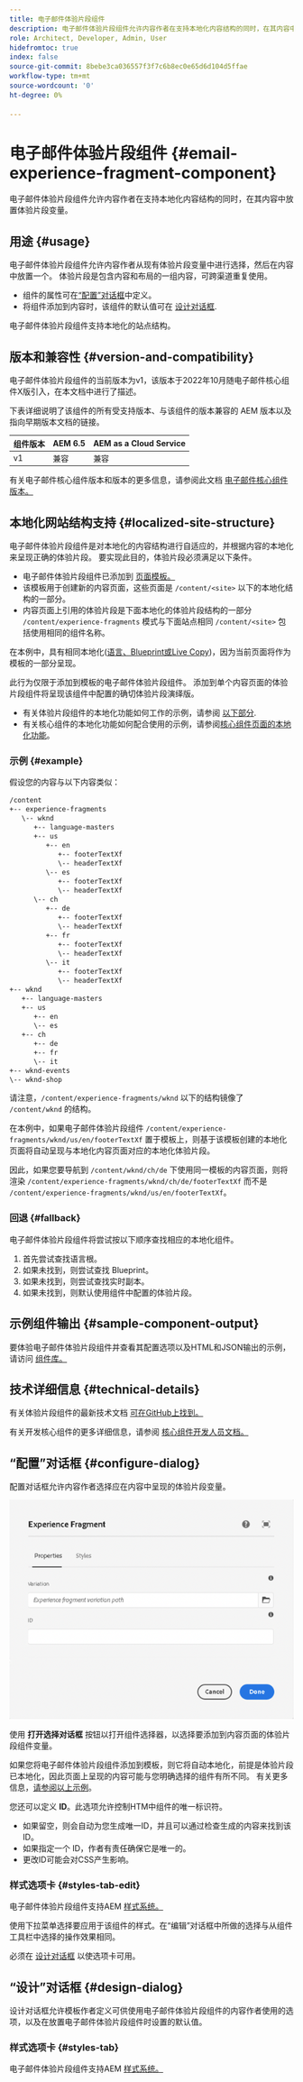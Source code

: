 ```yaml
---
title: 电子邮件体验片段组件
description: 电子邮件体验片段组件允许内容作者在支持本地化内容结构的同时，在其内容中放置体验片段变量。
role: Architect, Developer, Admin, User
hidefromtoc: true
index: false
source-git-commit: 8bebe3ca036557f3f7c6b8ec0e65d6d104d5ffae
workflow-type: tm+mt
source-wordcount: '0'
ht-degree: 0%

---
```



# 电子邮件体验片段组件 {#email-experience-fragment-component}

电子邮件体验片段组件允许内容作者在支持本地化内容结构的同时，在其内容中放置体验片段变量。

## 用途 {#usage}

电子邮件体验片段组件允许内容作者从现有体验片段变量中进行选择，然后在内容中放置一个。 体验片段是包含内容和布局的一组内容，可跨渠道重复使用。

* 组件的属性可在[“配置”对话框](#configure-dialog)中定义。
* 将组件添加到内容时，该组件的默认值可在 [设计对话框](#design-dialog).

电子邮件体验片段组件支持本地化的站点结构。

## 版本和兼容性 {#version-and-compatibility}

电子邮件体验片段组件的当前版本为v1，该版本于2022年10月随电子邮件核心组件X版引入，在本文档中进行了描述。

下表详细说明了该组件的所有受支持版本、与该组件的版本兼容的 AEM 版本以及指向早期版本文档的链接。

| 组件版本 | AEM 6.5 | AEM as a Cloud Service |
|---|---|---|
| v1 | 兼容 | 兼容 |

有关电子邮件核心组件版本和版本的更多信息，请参阅此文档 [电子邮件核心组件版本。](/help/email/versions.md)

## 本地化网站结构支持 {#localized-site-structure}

电子邮件体验片段组件是对本地化的内容结构进行自适应的，并根据内容的本地化来呈现正确的体验片段。 要实现此目的，体验片段必须满足以下条件。

* 电子邮件体验片段组件已添加到 [页面模板。](https://experienceleague.adobe.com/docs/experience-manager-cloud-service/content/sites/authoring/features/templates.html)
* 该模板用于创建新的内容页面，这些页面是 `/content/<site>` 以下的本地化结构的一部分。
* 内容页面上引用的体验片段是下面本地化的体验片段结构的一部分 `/content/experience-fragments` 模式与下面站点相同 `/content/<site>` 包括使用相同的组件名称。

在本例中，具有相同本地化([语言、Blueprint或Live Copy](https://experienceleague.adobe.com/docs/experience-manager-cloud-service/content/sites/administering/reusing-content/msm-and-translation.html))，因为当前页面将作为模板的一部分呈现。

此行为仅限于添加到模板的电子邮件体验片段组件。 添加到单个内容页面的体验片段组件将呈现该组件中配置的确切体验片段演绎版。

* 有关体验片段组件的本地化功能如何工作的示例，请参阅 [以下部分](#example).
* 有关核心组件的本地化功能如何配合使用的示例，请参阅[核心组件页面的本地化功能](/help/get-started/localization.md)。

### 示例 {#example}

假设您的内容与以下内容类似：

```
/content
+-- experience-fragments
   \-- wknd
      +-- language-masters
      +-- us
         +-- en
            +-- footerTextXf
            \-- headerTextXf
         \-- es
            +-- footerTextXf
            \-- headerTextXf
      \-- ch
         +-- de
            +-- footerTextXf
            \-- headerTextXf
         +-- fr
            +-- footerTextXf
            \-- headerTextXf
         \-- it
            +-- footerTextXf
            \-- headerTextXf
+-- wknd
   +-- language-masters
   +-- us
      +-- en
      \-- es
   +-- ch
      +-- de
      +-- fr
      \-- it
+-- wknd-events
\-- wknd-shop
```

请注意，`/content/experience-fragments/wknd` 以下的结构镜像了 `/content/wknd` 的结构。

在本例中，如果电子邮件体验片段组件 `/content/experience-fragments/wknd/us/en/footerTextXf` 置于模板上，则基于该模板创建的本地化页面将自动呈现与本地化内容页面对应的本地化体验片段。

因此，如果您要导航到 `/content/wknd/ch/de` 下使用同一模板的内容页面，则将渲染 `/content/experience-fragments/wknd/ch/de/footerTextXf` 而不是 `/content/experience-fragments/wknd/us/en/footerTextXf`。

### 回退 {#fallback}

电子邮件体验片段组件将尝试按以下顺序查找相应的本地化组件。

1. 首先尝试查找语言根。
1. 如果未找到，则尝试查找 Blueprint。
1. 如果未找到，则尝试查找实时副本。
1. 如果未找到，则默认使用组件中配置的体验片段。

## 示例组件输出 {#sample-component-output}

要体验电子邮件体验片段组件并查看其配置选项以及HTML和JSON输出的示例，请访问 [组件库。](https://adobe.com/go/aem_cmp_library_email_xf)

## 技术详细信息 {#technical-details}

有关体验片段组件的最新技术文档 [可在GitHub上找到。](https://adobe.com/go/aem_cmp_email_tech_xf_v1)

有关开发核心组件的更多详细信息，请参阅 [核心组件开发人员文档。](/help/developing/overview.md)

## “配置”对话框 {#configure-dialog}

配置对话框允许内容作者选择应在内容中呈现的体验片段变量。

![电子邮件体验片段组件的编辑对话框](/help/email/assets/email-experience-fragment-edit.png)

使用 **打开选择对话框** 按钮以打开组件选择器，以选择要添加到内容页面的体验片段组件变量。

如果您将电子邮件体验片段组件添加到模板，则它将自动本地化，前提是体验片段已本地化，因此页面上呈现的内容可能与您明确选择的组件有所不同。 有关更多信息，[请参阅以上示例](#example)。

您还可以定义 **ID**。此选项允许控制HTM中组件的唯一标识符。

* 如果留空，则会自动为您生成唯一ID，并且可以通过检查生成的内容来找到该ID。
* 如果指定一个 ID，作者有责任确保它是唯一的。
* 更改ID可能会对CSS产生影响。

### 样式选项卡 {#styles-tab-edit}

电子邮件体验片段组件支持AEM [样式系统。](/help/get-started/authoring.md#component-styling)

使用下拉菜单选择要应用于该组件的样式。在“编辑”对话框中所做的选择与从组件工具栏中选择的操作效果相同。

必须在 [设计对话框](#design-dialog) 以使选项卡可用。

## “设计”对话框 {#design-dialog}

设计对话框允许模板作者定义可供使用电子邮件体验片段组件的内容作者使用的选项，以及在放置电子邮件体验片段组件时设置的默认值。

### 样式选项卡 {#styles-tab}

电子邮件体验片段组件支持AEM [样式系统。](/help/get-started/authoring.md#component-styling)
